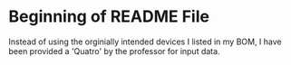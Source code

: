 # Beginning of README File
Instead of using the orginially intended devices I listed in my BOM, I have been provided a 'Quatro' by the professor for input data. 
